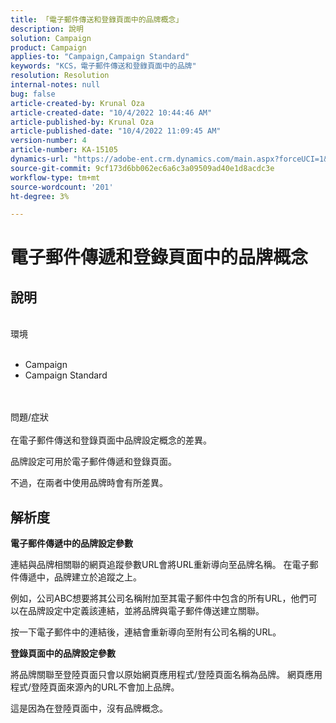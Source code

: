 ```yaml
---
title: 「電子郵件傳送和登錄頁面中的品牌概念」
description: 說明
solution: Campaign
product: Campaign
applies-to: "Campaign,Campaign Standard"
keywords: "KCS，電子郵件傳送和登錄頁面中的品牌"
resolution: Resolution
internal-notes: null
bug: false
article-created-by: Krunal Oza
article-created-date: "10/4/2022 10:44:46 AM"
article-published-by: Krunal Oza
article-published-date: "10/4/2022 11:09:45 AM"
version-number: 4
article-number: KA-15105
dynamics-url: "https://adobe-ent.crm.dynamics.com/main.aspx?forceUCI=1&pagetype=entityrecord&etn=knowledgearticle&id=f6dbd68a-d143-ed11-bba2-002248086735"
source-git-commit: 9cf173d6bb062ec6a6c3a09509ad40e1d8acdc3e
workflow-type: tm+mt
source-wordcount: '201'
ht-degree: 3%

---
```


# 電子郵件傳遞和登錄頁面中的品牌概念

## 說明

<br>環境<br><br>
- Campaign
- Campaign Standard



<br><br>問題/症狀<br><br>
在電子郵件傳送和登錄頁面中品牌設定概念的差異。

品牌設定可用於電子郵件傳遞和登錄頁面。

不過，在兩者中使用品牌時會有所差異。






## 解析度

<b>電子郵件傳遞中的品牌設定參數</b>


連結與品牌相關聯的網頁追蹤參數URL會將URL重新導向至品牌名稱。 在電子郵件傳遞中，品牌建立於追蹤之上。

例如，公司ABC想要將其公司名稱附加至其電子郵件中包含的所有URL，他們可以在品牌設定中定義該連結，並將品牌與電子郵件傳送建立關聯。

按一下電子郵件中的連結後，連結會重新導向至附有公司名稱的URL。




<b>登錄頁面中的品牌設定參數</b>


將品牌關聯至登陸頁面只會以原始網頁應用程式/登陸頁面名稱為品牌。 網頁應用程式/登陸頁面來源內的URL不會加上品牌。

這是因為在登陸頁面中，沒有品牌概念。
